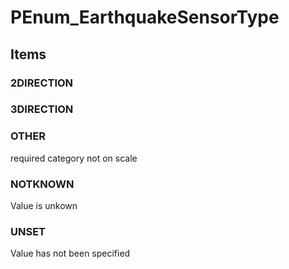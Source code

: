 # PEnum_EarthquakeSensorType

## Items

### 2DIRECTION


### 3DIRECTION


### OTHER
required category not on scale

### NOTKNOWN
Value is unkown

### UNSET
Value has not been specified

